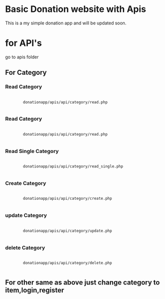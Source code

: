 # Basic Donation website with Apis
<p>This is a my simple donation app and will be updated soon.</p>

# for API's
<p>go to apis folder</p>

<h2>For Category</h2>

<h3>Read Category</h3>
<pre>
	<code>
		donationapp/apis/api/category/read.php
	</code>
</pre>

<h3>Read Category</h3>
<pre>
	<code>
		donationapp/apis/api/category/read.php
	</code>
</pre>

<h3>Read Single Category</h3>
<pre>
	<code>
		donationapp/apis/api/category/read_single.php
	</code>
</pre>

<h3>Create Category</h3>
<pre>
	<code>
		donationapp/apis/api/category/create.php
	</code>
</pre>

<h3>update Category</h3>
<pre>
	<code>
		donationapp/apis/api/category/update.php
	</code>
</pre>

<h3>delete Category</h3>
<pre>
	<code>
		donationapp/apis/api/category/delete.php
	</code>
</pre>

<h2>For other same as above just change category to item,login,register</h2>